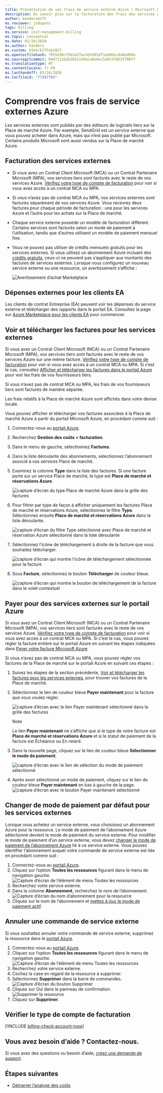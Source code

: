 ```yaml
---
title: Présentation de vos frais de service externe Azure | Microsoft Docs
description: En savoir plus sur la facturation des frais des services externes, anciennement appelés Marketplace, dans Azure.
author: bandersmsft
ms.reviewer: judupont
tags: billing
ms.service: cost-management-billing
ms.topic: conceptual
ms.date: 02/24/2020
ms.author: banders
ms.custom: H1Hack27Feb2017
ms.openlocfilehash: 7955e9bc75b2a27ac42d381df1e686ec8a0ed04b
ms.sourcegitcommit: 0947111b263015136bca0e6ec5a8c570b3f700ff
ms.translationtype: HT
ms.contentlocale: fr-FR
ms.lasthandoff: 03/24/2020
ms.locfileid: "77587769"
---
```

# <a name="understand-your-azure-external-services-charges"></a>Comprendre vos frais de service externes Azure
Les services externes sont publiés par des éditeurs de logiciels tiers sur la Place de marché Azure. Par exemple, SendGrid est un service externe que vous pouvez acheter dans Azure, mais qui n’est pas publié par Microsoft. Certains produits Microsoft sont aussi vendus sur la Place de marché Azure.

## <a name="how-external-services-are-billed"></a>Facturation des services externes

- Si vous avez un Contrat Client Microsoft (MCA) ou un Contrat Partenaire Microsoft (MPA), vos services tiers sont facturés avec le reste de vos services Azure. [Vérifiez votre type de compte de facturation](#check-billing-account-type) pour voir si vous avez accès à un contrat MCA ou MPA.
- Si vous n’avez pas de contrat MCA ou MPA, vos services externes sont facturés séparément de vos services Azure. Vous recevrez deux factures pour chaque période de facturation : une pour les services Azure et l’autre pour les achats sur la Place de marché.
- Chaque service externe possède un modèle de facturation différent. Certains services sont facturés selon un mode de paiement à l’utilisation, tandis que d’autres utilisent un modèle de paiement mensuel fixe.
- Vous ne pouvez pas utiliser de crédits mensuels gratuits pour les services externes. Si vous utilisez un abonnement Azure incluant des [crédits gratuits](https://azure.microsoft.com/pricing/spending-limits/), ceux-ci ne peuvent pas s’appliquer aux montants des factures de services externes. Lorsque vous configurez un nouveau service externe ou une ressource, un avertissement s’affiche :

    ![Avertissement d’achat Marketplace](./media/understand-azure-marketplace-charges/credit-warning.png)

<!-- ## View external service spending and history in the Azure portal
You can view a list of the external services that are on each subscription within the [Azure portal](https://portal.azure.com/):

1. Sign in to the [Azure portal](https://portal.azure.com/) as the account administrator.
2. In the Hub menu, select **Subscriptions**.

    ![Select Subscriptions in the Hub menu](./media/understand-azure-marketplace-charges/sub-button.png)
3. In the **Subscriptions** blade, select the subscription that you want to view, and then select **External services**.

    ![Select a subscription in the billing blade](./media/understand-azure-marketplace-charges/select-sub-external-services.png)
4. You should see each of your external service orders, the publisher name, service tier you bought, name you gave the resource, and the current order status. To see past bills, select an external service.

    ![Select an external service](./media/understand-azure-marketplace-charges/external-service-blade2.png)
5. From here, you can view past bill amounts including the tax breakdown.

    ![View external services billing history](./media/understand-azure-marketplace-charges/billing-overview-blade.png) -->

## <a name="external-spending-for-ea-customers"></a>Dépenses externes pour les clients EA

Les clients de contrat Entreprise (EA) peuvent voir les dépenses du service externe et télécharger des rapports dans le portail EA. Consultez la page sur [Azure Marketplace pour les clients EA](https://ea.azure.com/helpdocs/azureMarketplace) pour commencer.

## <a name="view-and-download-invoices-for-external-services"></a>Voir et télécharger les factures pour les services externes

Si vous avez un Contrat Client Microsoft (MCA) ou un Contrat Partenaire Microsoft (MPA), vos services tiers sont facturés avec le reste de vos services Azure sur une même facture. [Vérifiez votre type de compte de facturation](#check-billing-account-type) pour voir si vous avez accès à un contrat MCA ou MPA. Si c’est le cas, consultez [Afficher et télécharger les factures dans le portail Azure](download-azure-invoice.md) pour voir les frais de vos fournisseurs tiers.

Si vous n’avez pas de contrat MCA ou MPA, les frais de vos fournisseurs tiers sont facturés de manière séparée. 

Les frais relatifs à la Place de marché Azure sont affichés dans votre devise locale.

Vous pouvez afficher et télécharger vos factures associées à la Place de marché Azure à partir du portail Microsoft Azure, en procédant comme suit :

1. Connectez-vous au [portail Azure](https://portal.azure.com).
1. Recherchez **Gestion des coûts + facturation**.
1. Dans le menu de gauche, sélectionnez **Factures**.
1. Dans la liste déroulante des abonnements, sélectionnez l’abonnement associé à vos services Place de marché.
1. Examinez la colonne **Type** dans la liste des factures. Si une facture porte sur un service Place de marché, le type est **Place de marché et réservations Azure**. 

    ![capture d’écran du type Place de marché Azure dans la grille des factures](./media/understand-azure-marketplace-charges/marketplace-type-twd.png)

1. Pour filtrer par type de façon à afficher uniquement les factures Place de marché et réservations Azure, sélectionnez le filtre **Type**. Sélectionnez ensuite **Place de marché et réservations Azure** dans la liste déroulante.

    ![capture d’écran du filtre Type sélectionné avec Place de marché et réservation Azure sélectionné dans la liste déroulante](./media/understand-azure-marketplace-charges/type-filter.png)

1. Sélectionnez l’icône de téléchargement à droite de la facture que vous souhaitez télécharger.

    ![capture d’écran qui montre l’icône de téléchargement sélectionnée pour la facture](./media/understand-azure-marketplace-charges/download-icon-marketplace.png)

1. Sous **Facture**, sélectionnez le bouton **Télécharger** de couleur bleue.

    ![capture d’écran qui montre le bouton de téléchargement de la facture dans le volet contextuel](./media/understand-azure-marketplace-charges/invoice-download-marketplace.png)

## <a name="pay-for-external-services-in-the-azure-portal"></a>Payer pour des services externes sur le portail Azure

Si vous avez un Contrat Client Microsoft (MCA) ou un Contrat Partenaire Microsoft (MPA), vos services tiers sont facturés avec le reste de vos services Azure. [Vérifiez votre type de compte de facturation](#check-billing-account-type) pour voir si vous avez accès à un contrat MCA ou MPA. Si c’est le cas, vous pouvez régler la facture entière sur le portail Azure en suivant les étapes indiquées dans [Payer votre facture Microsoft Azure](pay-bill.md).

Si vous n’avez pas de contrat MCA ou MPA, vous pouvez régler vos factures de la Place de marché sur le portail Azure en suivant ces étapes :

1. Suivez les étapes de la section précédente, [Voir et télécharger les factures pour les services externes](#view-and-download-invoices-for-external-services), pour trouver vos factures de la Place de marché.
1. Sélectionnez le lien de couleur bleue **Payer maintenant** pour la facture que vous voulez régler.

    ![capture d’écran avec le lien Payer maintenant sélectionné dans la grille des factures](./media/understand-azure-marketplace-charges/pay-now-twd.png)

    >[!NOTE]
    > Le lien **Payer maintenant** ne s’affiche que si le type de votre facture est **Place de marché et réservations Azure** et si le statut de paiement de la facture est Échéance ou En retard.

1. Dans la nouvelle page, cliquez sur le lien de couleur bleue **Sélectionner le mode de paiement**.

    ![capture d’écran avec le lien de sélection du mode de paiement sélectionné](./media/understand-azure-marketplace-charges/select-payment-method-pay-now-twd.png)

1. Après avoir sélectionné un mode de paiement, cliquez sur le lien de couleur bleue **Payer maintenant** en bas à gauche de la page.
    ![capture d’écran avec le bouton Payer maintenant sélectionné](./media/understand-azure-marketplace-charges/pay-now-button-twd.png)

## <a name="change-default-payment-for-external-services"></a>Changer de mode de paiement par défaut pour les services externes

Lorsque vous achetez un service externe, vous choisissez un abonnement Azure pour la ressource. Le mode de paiement de l’abonnement Azure sélectionné devient le mode de paiement du service externe. Pour modifier le mode de paiement d’un service externe, vous devez [changer le mode de paiement de l’abonnement Azure](../manage/change-credit-card.md) lié à ce service externe. Vous pouvez identifier l’abonnement auquel votre commande de service externe est liée en procédant comme suit :

1. Connectez-vous au [portail Azure](https://portal.azure.com).
1. Cliquez sur l’option **Toutes les ressources** figurant dans le menu de navigation gauche.
     ![Capture d’écran de l’élément de menu Toutes les ressources](./media/understand-azure-marketplace-charges/all-resources.png)
1. Recherchez votre service externe.
1. Dans la colonne **Abonnement**, recherchez le nom de l’abonnement.
    ![Capture d’écran du nom d’abonnement pour la ressource](./media/understand-azure-marketplace-charges/sub-selected.png)
1. Cliquez sur le nom de l’abonnement et [mettez à jour le mode de paiement actif](../manage/change-credit-card.md).

## <a name="cancel-an-external-service-order"></a>Annuler une commande de service externe

Si vous souhaitez annuler votre commande de service externe, supprimez la ressource dans le [portail Azure](https://portal.azure.com).

1. Connectez-vous au [portail Azure](https://portal.azure.com).
1. Cliquez sur l’option **Toutes les ressources** figurant dans le menu de navigation gauche.
    ![Capture d’écran de l’élément de menu Toutes les ressources](./media/understand-azure-marketplace-charges/all-resources.png)
1. Recherchez votre service externe.
1. Cochez la case en regard de la ressource à supprimer.
1. Sélectionnez **Supprimer** dans la barre de commandes.
    ![Capture d’écran du bouton Supprimer](./media/understand-azure-marketplace-charges/delete-button.png)
1. Cliquez sur *Oui* dans le panneau de confirmation.
    ![Supprimer la ressource](./media/understand-azure-marketplace-charges/delete-resource.PNG)
1. Cliquez sur **Supprimer**.

## <a name="check-billing-account-type"></a>Vérifier le type de compte de facturation
[!INCLUDE [billing-check-account-type](../../../includes/billing-check-mca.md)]

## <a name="need-help-contact-us"></a>Vous avez besoin d’aide ? Contactez-nous.

Si vous avez des questions ou besoin d’aide, [créez une demande de support](https://go.microsoft.com/fwlink/?linkid=2083458).

## <a name="next-steps"></a>Étapes suivantes
- [Démarrer l’analyse des coûts](../costs/quick-acm-cost-analysis.md)
